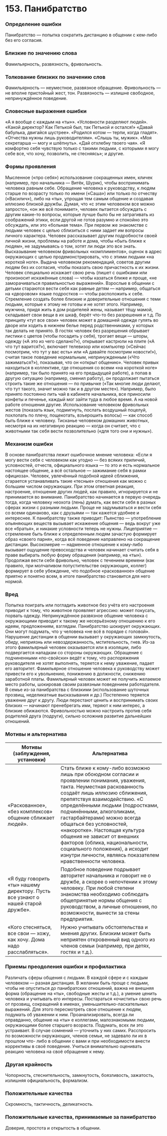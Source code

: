 # 153. Панибратство

### Определение ошибки
Панибратство — попытка сократить дистанцию в общении с кем-либо без его согласия.

### Близкие по значению слова
Фамильярность, развязность, фривольность.

### Толкование близких по значению слов
Фамильярность — неуместное, развязное обращение.
Фривольность — не вполне пристойный жест, тон.
Развязность — излишне свободное, непринуждённое поведение.

### Словесные выражения ошибки
«А я вообще с каждым на «ты»».
«Условности разделяют людей».
«Какой директор? Как Петькой был, так Петькой и остался!»
«Давай бабулька, двигайся шустрее».
«Родился котом — терпи, когда гладят».
«Отчества нужны лишь руководителям».
«Слышь ты, мужик».
«Моя секретарша — могу и шлёпнуть».
«Дай отхлебну твоего чая».
«Я комфортно себя чувствую только с такими людьми, с которыми я могу себе все, что хочу, позволить, не стесняясь»; и другие.

### Формы проявления
Мысленное («про себя») использование сокращенных имен, кличек (например, про начальника — Витёк, Шурик), чтобы воспринимать человека равным себе.
Обращение человека к руководству, к людям старше по возрасту только по имени («Саша») или только по отчеству («Василич»), либо на «ты», упрощая тем самым общение и создавая иллюзию близкой дружбы.
Думая, что «с этим человеком все можно запросто», «он же всё понимает», человек пытается обсуждать с другим какие-то вопросы, которые лучше было бы не затрагивать из соображений этики, если другой не готов разумно и спокойно это обсуждать, или это «больная тема».
При первом же знакомстве с людьми человек с целью сблизиться с ними задает им вопросы личного характера.
Человек рассказывает другим подробности своей личной жизни, проблемы на работе и дома, чтобы «быть ближе к людям», не задумываясь о том, хотят ли люди это все знать.
Высказывание человеком фривольных «комплиментов», оценок в адрес окружающих с целью продемонстрировать, что с этими людьми «на короткой ноге».
Выдача человеком рекомендаций, советов другим людям без их согласия, чтобы показать свою причастность к их жизни.
Человек специально искажает свою речь (пишет с ошибками или произносит искажённые слова) — чтобы казаться ближе и проще, «не заморачиваться правильностью выражений».
Взрослые в общении с детьми стараются вести себя как равные детям — например, общаться на «дворовом» языке подростков — чтобы расположить к себе.
Стремление создать более близкие и доверительные отношения с теми людьми, которые к этому не готовы и не хотят этого. Например, мужчина, придя жить в дом родителей жены, называет тёщу мамой, складывает свои вещи в их шкаф, берёт что-то без разрешения и т.д.
По принципу «тут все свои» человек может в домашней одежде гулять во дворе или ходить в нижнем белье перед родственниками, у которых так делать не принято.
В гостях человек без разрешения обрывает листики с цветов (чтобы посадить у себя), трогает вещи — шторы, одежду («А это из чего сделано?»), открывает кастрюли на плите («А что тут варится?»), включает телевизор или компьютер («Сейчас посмотрим, что тут у вас есть» или «А давайте посмотрим новости!»), считая такое поведение нормальным, непринужденным («Что зажиматься?»), показывая, что он «открыт общению».
Человек привык находиться в коллективе, где отношения со всеми «на короткой ноге» (например, так было принято на его предыдущей работе), а попав в другую ситуацию (например, сменил работу), он продолжает пытаться строить такие же отношения — по привычке («Так многие люди делают, что тут такого, значит можно так и в другом месте»). Например, было принято постоянно пить чай в кабинете начальника, все приносили конфеты и печенье, каждый мог зайти туда в любое время. А на новой работе отношения другие.
Использование человеком фривольных жестов (показать язык, подмигнуть, послать воздушный поцелуй, похлопать по плечу, пощекотать, взъерошить волосы) — как способ быть ближе к человеку.
Тисканье человеком домашних животных, несмотря на их негативную реакцию — когда он считает, что с животными так себя вести позволительно («для того они и нужны»).

### Механизм ошибки
В основе панибратства лежит ошибочное мнение человека: «Если я могу вести себя с человеком как угодно — без всяких приличий, условностей, отчеств, официального языка — то это и есть нормальное настоящее общение, а всё остальное — зажимание себя в рамки официоза».
Человек, увлечённый подобной идеей сближения, старается устанавливать такие «тесные» отношения как можно с большим числом окружающих. При этом ответная реакция, настроение, отношение других людей, как правило, игнорируется и не принимается во внимание.
Панибратство начинается в первую очередь тогда, когда человеку неохота (лень) думать, как вести себя в разных сферах жизни с разными людьми. Проще не задумываться и вести себя со всеми одинаково, как с друзьями — так кажется удобнее и интереснее.
К панибратству также приводит:
Пьянство — употребление опьяняющих веществ вызывает искажение общения — ведь вокруг уже все «братья», и никакие условности теперь не нужны.
Лицеприятие — стремление быть ближе к определенным людям зачастую формирует образ «своего парня», когда всё поведение направлено на сокращение дистанции.
Высокомерие — надменное отношение к кому-либо вызывает ощущение превосходства и человек начинает считать себя в праве выбирать любую форму обращения (например, на «ты»).
Продолжая вести себя фривольно, человек с течением времени (как правило, при молчаливом попустительстве окружающих, коллег) формирует в себе убеждение, что подобное «раскованное» общение приятно и понятно всем, в итоге панибратство становится для него нормой.

### Вред
Попытка поиграть или погладить животное без учёта его настроения приводит к тому, что животное проявляет агрессию: может покусать, порвать одежду.
Непринуждённое развязное общение человека с окружающими приводит к такому же несерьёзному отношению к его идеям, предложениям, взглядам.
Панибратство шокирует окружающих. Они могут подумать, что у человека «не всё в порядке с головой».
Нарушение дистанции в общении вызывает у окружающих замкнутость, обиду, неприязнь или невоздержанность, мстительность, гнев. Из-за этого фамильярный человек оказывается или в изоляции, либо подвергается нападкам со стороны окружающих.
Обращение с подчиненными «по-свойски» ведёт к тому, что распоряжения руководителя не хотят выполнять, теряется к нему уважение, падает его авторитет.
Фамильярное отношение человека к руководству может привести его к увольнению, понижению в должности, снижению заработной платы.
Фамильярный человек может не получить желаемое место работы, шокировав своим развязным поведением работодателя.
В семье из-за панибратства с близкими (использование шуточных прозвищ, неделикатные высказывания и др.) Постепенно теряется уважение друг к другу. Люди перестают ценить и воспринимать своих близких — начинают пренебрегать ими, теряют к ним интерес, а близкие обижаются.
Фривольностью можно настроить против себя родителей друга (подруги), сильно осложнив развитие дальнейших отношений.

### Мотивы и альтернатива
Мотивы (заблуждения, установки) | Альтернатива
---|---
«Раскованное», «без комплексов» общение сближает людей».	| Стать ближе к кому-либо возможно лишь при обоюдном согласии и проявлении понимания, уважения, такта. Неуместная раскованность создаёт лишь иллюзию сближения, препятствуя взаимодействию. «С определёнными людьми (подростками, подчинёнными, алкоголиками, гастарбайтерами) можно всегда общаться без условностей, «накоротке».	Настоящая культура общения не зависит от внешних факторов (облика, национальности, социального положения), а исходит изнутри личности, являясь показателем нравственности человека.
«Я буду говорить «ты» нашему директору. Пусть все узнают о нашей старой дружбе».	| Подобное поведение подрывает авторитет начальника и говорит не о дружбе, а скорее о непочтении к этому человеку. При любой степени знакомства необходимо соблюдать общепринятые нормы общения с руководством, а личные отношения, по возможности, вынести за стены предприятия.
«Кого стесняться, все свои — хожу, как хочу. Дома надо расслабляться».	| Нужно учитывать обстоятельства и мнения других. Близким может быть неприятен откровенный вид одного из членов семьи (например, при детях, гостях и т.д.).

### Приемы преодоления ошибки и профилактика
Различать сферы общения с людьми. В каждой сфере и с каждым человеком — разная дистанция.
В желании быть проще с людьми, чтобы не опуститься до панибратских отношений, важна не внешняя форма (обращение на «ты», свободные жесты и т.д.), а умение ценить человека и учитывать его интересы.
Постараться «очистить» свою речь от прозвищ, сокращений в именах, уменьшительно-ласкательных выражений. Для этого пересмотреть свое отношение к людям, подумать об уважении к ним.
Проанализировать, всегда ли оправданно, общение на «ты» е коллегами, малознакомыми людьми, окружающими более старшего возраста. Подумать, всех ли это устраивает. В случае сомнений — уточнить у них самих.
Расспросить по возможности окружающих, членов семьи, не задевало ли их в прошлом что- либо в общении с вами и при необходимости внести коррективы в своё поведение.
Учиться внимательно оценивать реакцию человека на своё обращение к нему.

### Другая крайность 
Чопорность, стеснительность, замкнутость, боязливость, зажатость, излишняя официальность, формализм.

### Положительные качества 
Скромность, тактичность, деликатность.

### Положительные качества, принимаемые за панибратство
Доверие, простота и открытость в общении. 
